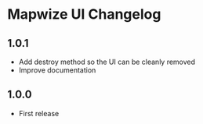 # Mapwize UI Changelog

## 1.0.1

- Add destroy method so the UI can be cleanly removed
- Improve documentation

## 1.0.0

- First release